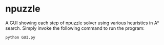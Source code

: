 # npuzzle
A GUI showing each step of npuzzle solver using various heuristics in A* search.
Simply invoke the following command to run the program:
```
python GUI.py
```

